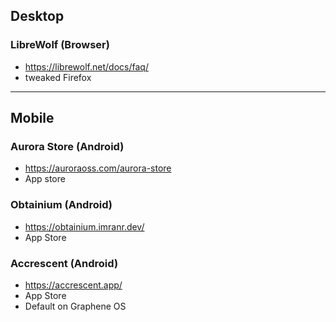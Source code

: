 
## Desktop
### LibreWolf (Browser)
- https://librewolf.net/docs/faq/
- tweaked Firefox

---
## Mobile

### Aurora Store (Android)
- https://auroraoss.com/aurora-store
- App store

### Obtainium  (Android)
- https://obtainium.imranr.dev/
- App Store

### Accrescent (Android)
- https://accrescent.app/
- App Store
- Default on Graphene OS